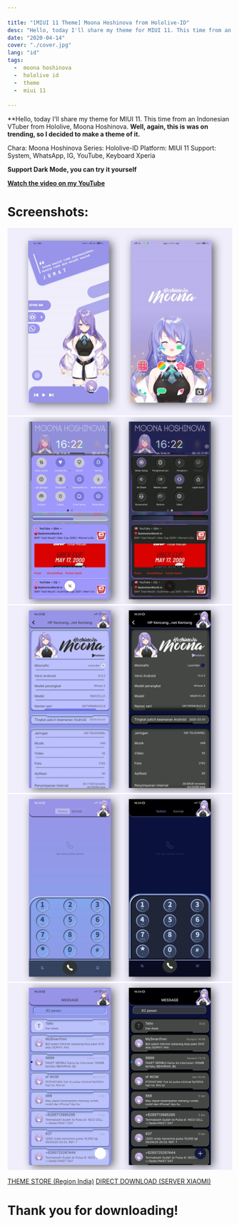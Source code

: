 ```yaml
---

title: "[MIUI 11 Theme] Moona Hoshinova from Hololive-ID"
desc: "Hello, today I'll share my theme for MIUI 11. This time from an Indonesian VTuber from Hololive, Moona Hoshinova. Well, again, this is was on trending, so I decided to make a theme of it."
date: "2020-04-14"
cover: "./cover.jpg"
lang: "id"
tags:
  -  moona hoshinova
  -  hololive id
  -  theme
  -  miui 11

---
```


**Hello, today I'll share my theme for MIUI 11. This time from an Indonesian VTuber from Hololive, Moona Hoshinova.
**Well, again, this is was on trending, so I decided to make a theme of it.**

Chara: Moona Hoshinova
Series: Hololive-ID
Platform: MIUI 11
Support: System, WhatsApp, IG, YouTube, Keyboard Xperia

**Support Dark Mode, you can try it yourself**

[**Watch the video on my YouTube**](https://www.youtube.com/watch?v=7B7L93sst1s)

# Screenshots:

![ss1](./cover.jpg)
![ss2](./ss2.jpg)
![ss3](./ss3.jpg)
![ss4](./ss4.jpg)
![ss5](./ss5.jpg)


<a href="http://zhuti.xiaomi.com/detail/81e5d818-91bb-4165-bcc3-f34f56059692" class="btn"><span class="name">THEME STORE (Region India)</span></a>
<a href="http://f6.market.xiaomi.com/download/ThemeMarket/0d7982431eff342da10251ff356085f3e7e98402c/Moona+Hoshinova+v11-1.0.0.0.mtz" class="btn"><span class="name">DIRECT DOWNLOAD (SERVER XIAOMI)</span></a>

# Thank you for downloading!
